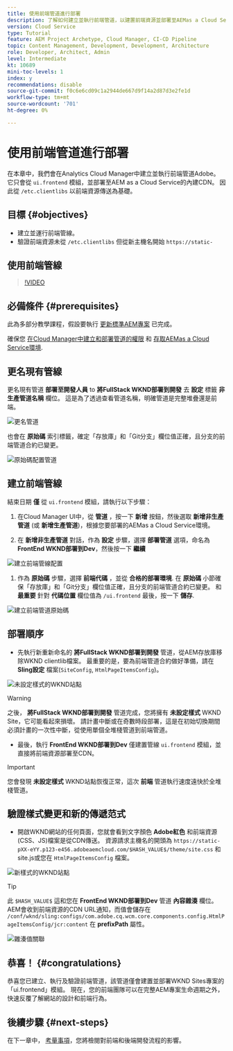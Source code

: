 ```yaml
---
title: 使用前端管道進行部署
description: 了解如何建立並執行前端管道，以建置前端資源並部署至AEMas a Cloud Service的內建CDN。
version: Cloud Service
type: Tutorial
feature: AEM Project Archetype, Cloud Manager, CI-CD Pipeline
topic: Content Management, Development, Development, Architecture
role: Developer, Architect, Admin
level: Intermediate
kt: 10689
mini-toc-levels: 1
index: y
recommendations: disable
source-git-commit: f0c6e6cd09c1a2944de667d9f14a2d87d3e2fe1d
workflow-type: tm+mt
source-wordcount: '701'
ht-degree: 0%

---
```



# 使用前端管道進行部署

在本章中，我們會在Analytics Cloud Manager中建立並執行前端管道Adobe。 它只會從 `ui.frontend` 模組，並部署至AEM as a Cloud Service的內建CDN。 因此從  `/etc.clientlibs` 以前端資源傳送為基礎。


## 目標 {#objectives}

* 建立並運行前端管線。
* 驗證前端資源未從 `/etc.clientlibs` 但從新主機名開始 `https://static-`

## 使用前端管線

>[!VIDEO](https://video.tv.adobe.com/v/3409420/)

## 必備條件 {#prerequisites}

此為多部分教學課程，假設要執行 [更新標準AEM專案](./update-project.md) 已完成。

確保您 [在Cloud Manager中建立和部署管道的權限](https://experienceleague.adobe.com/docs/experience-manager-cloud-manager/content/requirements/users-and-roles.html?lang=en#role-definitions) 和 [存取AEMas a Cloud Service環境](https://experienceleague.adobe.com/docs/experience-manager-cloud-service/content/implementing/using-cloud-manager/manage-environments.html).

## 更名現有管線

更名現有管道 __部署至開發人員__ to  __將FullStack WKND部署到開發__ 去 __設定__ 標籤 __非生產管道名稱__ 欄位。 這是為了透過查看管道名稱，明確管道是完整堆疊還是前端。

![更名管道](assets/fullstack-wknd-deploy-dev-pipeline.png)


也會在 __原始碼__ 索引標籤，確定「存放庫」和「Git分支」欄位值正確，且分支的前端管道合約已變更。

![原始碼配置管道](assets/fullstack-wknd-source-code-config.png)


## 建立前端管線

結束日期 __僅__ 從 `ui.frontend` 模組，請執行以下步驟：

1. 在Cloud Manager UI中，從 __管道__ ，按一下 __新增__ 按鈕，然後選取 __新增非生產管道__ (或 __新增生產管道__)，根據您要部署的AEMas a Cloud Service環境。

1. 在 __新增非生產管道__ 對話，作為 __設定__ 步驟，選擇 __部署管道__ 選項，命名為 __FrontEnd WKND部署到Dev__，然後按一下 __繼續__

![建立前端管線配置](assets/create-frontend-pipeline-configs.png)

1. 作為 __原始碼__ 步驟，選擇 __前端代碼__ ，並從 __合格的部署環境__. 在 __原始碼__ 小節確保「存放庫」和「Git分支」欄位值正確，且分支的前端管道合約已變更。
和 __最重要__ 針對 __代碼位置__ 欄位值為 `/ui.frontend` 最後，按一下 __儲存__.

![建立前端管道原始碼](assets/create-frontend-pipeline-source-code.png)


## 部署順序

* 先執行新重新命名的 __將FullStack WKND部署到開發__ 管道，從AEM存放庫移除WKND clientlib檔案。 最重要的是，要為前端管道合約做好準備，請在 __Sling設定__ 檔案(`SiteConfig`, `HtmlPageItemsConfig`)。

![未設定樣式的WKND站點](assets/unstyled-wknd-site.png)

>[!WARNING]
>
>之後， __將FullStack WKND部署到開發__ 管道完成，您將擁有 __未設定樣式__ WKND Site，它可能看起來損壞。 請計畫中斷或在奇數時段部署，這是在初始切換期間必須計畫的一次性中斷，從使用單個全堆棧管道到前端管道。


* 最後，執行 __FrontEnd WKND部署到Dev__ 僅建置管線 `ui.frontend` 模組，並直接將前端資源部署至CDN。

>[!IMPORTANT]
>
>您會發現 __未設定樣式__ WKND站點恢復正常，這次 __前端__ 管道執行速度遠快於全堆棧管道。

## 驗證樣式變更和新的傳遞范式

* 開啟WKND網站的任何頁面，您就會看到文字顏色 __Adobe紅色__ 和前端資源(CSS、JS)檔案是從CDN傳送。 資源請求主機名的開頭為 `https://static-pXX-eYY.p123-e456.adobeaemcloud.com/$HASH_VALUE$/theme/site.css` 和site.js或您在 `HtmlPageItemsConfig` 檔案。


![新樣式的WKND站點](assets/newly-styled-wknd-site.png)



>[!TIP]
>
>此 `$HASH_VALUE$` 這和您在 __FrontEnd WKND部署到Dev__  管道 __內容雜湊__ 欄位。 AEM會收到前端資源的CDN URL通知，而值會儲存在 `/conf/wknd/sling:configs/com.adobe.cq.wcm.core.components.config.HtmlPageItemsConfig/jcr:content` 在 __prefixPath__ 屬性。


![雜湊值關聯](assets/hash-value-correlartion.png)



## 恭喜！ {#congratulations}

恭喜您已建立、執行及驗證前端管道，該管道僅會建置並部署WKND Sites專案的「ui.frontend」模組。 現在，您的前端團隊可以在完整AEM專案生命週期之外，快速反覆了解網站的設計和前端行為。

## 後續步驟 {#next-steps}

在下一章中， [考量事項](considerations.md)，您將檢閱對前端和後端開發流程的影響。
